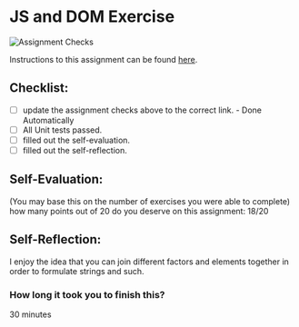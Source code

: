 JS and DOM Exercise
===================================
![Assignment Checks](https://github.com/IT3049C/JS-and-DOM-Exercises/workflows/Assignment%20Checks/badge.svg)

Instructions to this assignment can be found [here](https://it3049c.github.io/Material/Assignments/2.JavaScript_Exercises/).

## Checklist:
- [ ] update the assignment checks above to the correct link. - Done Automatically
- [ ] All Unit tests passed.
- [ ] filled out the self-evaluation.
- [ ] filled out the self-reflection.

## Self-Evaluation: 
(You may base this on the number of exercises you were able to complete)
how many points out of 20 do you deserve on this assignment: 18/20

## Self-Reflection:
<!-- What did you learn that you found interesting -->
I enjoy the idea that you can join different factors and elements together in order to formulate strings and such. 
### How long it took you to finish this?
30 minutes